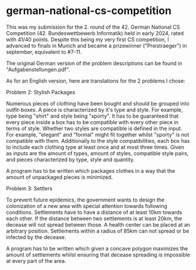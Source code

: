 # german-national-cs-competition
This was my submission for the 2. round of the 42. German National CS Competition (42. Bundeswettbewerb Informatik) held in early 2024, rated with 41/40 points.
Despite this being my very first CS competition, I advanced to finals in Munich and became a prizewinner ("Preistraeger") in september, equivalent to #7-11.

The original German version of the problem descriptions can be found in "Aufgabenstellungen.pdf".

As for an English version, here are translations for the 2 problems I chose:

Problem 2: Stylish Packages

Numerous pieces of clothing have been bought and should be grouped into outfit-boxes. A piece is characterized by it's type and style. For example, type being "shirt" and style being "sporty". It has to be guaranteed that every piece inside a box has to be compatible with every other piece in terms of style. Whether two styles are compatible is defined in the input. For example, "elegant" and "formal" might fit together whilst "sporty" is not compatible with them. Additionally to the style compatibilities, each box has to include each clothing type at least once and at most three times.
Given as inputs are the amount of types, amount of styles, compatible style pairs, and pieces characterized by type, style and quantity.

A program has to be written which packages clothes in a way that the amount of unpackaged pieces is minimized.


Problem 3: Settlers

To prevent future epidemics, the government wants to design the colonization of a new area with special attention towards following conditions. Settlements have to have a distance of at least 10km towards each other. If the distance between two settlements is at least 20km, the decease will not spread between those. A health center can be placed at an arbitrary position. Settlements within a radius of 85km can not spread or be infected by the decease.

A program has to be written which given a concave polygon maximizes the amount of settlements whilst ensuring that decease spreading is impossible at every part of the area.